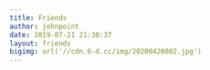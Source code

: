 ```yaml
---
title: Friends
author: johnpoint
date: 2019-07-21 21:30:37
layout: friends
bigimg: url('//cdn.6-d.cc/img/20200426002.jpg')
---
```

